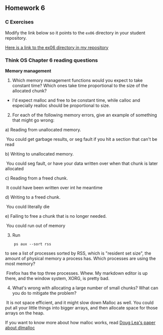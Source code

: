 ## Homework 6

### C Exercises

Modify the link below so it points to the `ex06` directory in your
student repository.

[Here is a link to the ex06 directory in my repository](https://github.com/SeanFoley123/ExercisesInC/tree/master/exercises/ex06)

### Think OS Chapter 6 reading questions

**Memory management**

1) Which memory management functions would you expect to take constant time?
Which ones take time proportional to the size of the allocated chunk?

- I'd expect malloc and free to be constant time, while calloc and especially realloc should be proportional to size.

2) For each of the following memory errors, give an example of something that might go wrong:

a) Reading from unallocated memory.

​	You could get garbage results, or seg fault if you hit a section that can't be read

b) Writing to unallocated memory.

​	You could seg fault, or have your data written over when that chunk is later allocated

c) Reading from a freed chunk.

​	It could have been written over int he meantime

d) Writing to a freed chunk.

​	You could literally die

e) Failing to free a chunk that is no longer needed.

​	You could run out of memory


3) Run

```
    ps aux --sort rss
```

to see a list of processes sorted by RSS, which is "resident set size", the amount of physical 
memory a process has.  Which processes are using the most memory?

​	Firefox has the top three processes. Whew. My markdown editor is up there, and the window system, 		XORG, is pretty bad.

4) What's wrong with allocating a large number of small chunks?  What can you do to mitigate the problem?

​	It is not space efficient, and it might slow down Malloc as well. You could put all your little things into bigger arrays, and then allocate space for those arrays on the heap.	

If you want to know more about how malloc works, read 
[Doug Lea's paper about dlmalloc](http://gee.cs.oswego.edu/dl/html/malloc.html)
